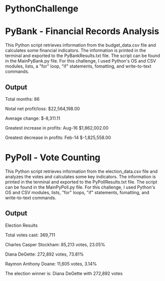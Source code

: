 # PythonChallenge
# PyBank - Financial Records Analysis
This Python script retrieves information from the budget_data.csv file and calculates some financial indicators. The information is printed in the terminal and exported to the PyBankResults.txt file. The script can be found in the MainPyBank.py file. For this challenge, I used Python's OS and CSV modules, lists, a "for" loop, "if" statements, fomatting, and write-to-text commands.

## Output
Total months: 86

Notal net profit/loss: $22,564,198.00

Average change: $-8,311.11

Greatest increase in profits: Aug-16 $1,862,002.00

Greatest decrease in profits: Feb-14 $-1,825,558.00

# PyPoll - Vote Counting
This Python script retrieves information from the election_data.csv file and analyzes the votes and calculates some key indicators. The information is printed in the terminal and exported to the PyPollResults.txt file. The script can be found in the MainPyPoll.py file. For this challenge, I used Python's OS and CSV modules, lists, "for" loops, "if" statements, fomatting, and write-to-text commands.

## Output
Election Results

Total votes cast: 369,711

Charles Casper Stockham: 85,213 votes, 23.05%

Diana DeGette: 272,892 votes, 73.81%

Raymon Anthony Doane: 11,605 votes, 3.14%

The election winner is: Diana DeGette with 272,892 votes    
